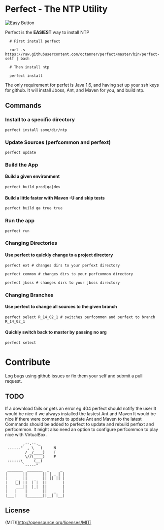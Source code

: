 # Perfect - The NTP Utility

![Easy Button](http://i.imgur.com/1JqfhPh.jpg)

Perfect is the **EASIEST** way to install NTP

```
  # First install perfect

  curl -s https://raw.githubusercontent.com/octanner/perfect/master/bin/perfect-self | bash

  # Then install ntp

  perfect install

```

The only requirement for perfet is Java 1.6, and having set up your ssh keys for github. It will install Jboss, Ant, and Maven for you, and build ntp.

## Commands

### Install to a specific directory

```
perfect install some/dir/ntp
```

### Update Sources (perfcommon and perfext)

```
perfect update
```

### Build the App

#### Build a given environment

```
perfect build prod|qa|dev
```

#### Build a little faster with Maven -U and skip tests

```
perfect build qa true true
```

### Run the app

```
perfect run
```

### Changing Directories

#### Use perfect to quickly change to a project directory

```
perfect ext # changes dirs to your perfext directory
```

```
perfect common # changes dirs to your perfcommon directory
```

```
perfect jboss # changes dirs to your jboss directory
```

### Changing Branches

#### Use perfect to change all sources to the given branch

```
perfect select R_14_02_1 # switches perfcommon and perfext to branch R_14_02_1
```

#### Quickly switch back to master by passing no arg

```
perfect select
```




# Contribute

Log bugs using github issues or fix them your self and submit a pull request.

## TODO
If a download fails or gets an error eg 404 perfect should notify the user
It would be nice if we always installed the lastest Ant and Maven
It would be nice if there were commands to update Ant and Maven to the latest
Commands should be added to perfect to update and rebuild perfext and perfcommon.
It might also need an option to configure perfcommon to play nice with VirtualBox.

```
        ,--.--._
 ------" _, \___)     N
         / _/____)    T
         \//(____)    P
 ------\     (__)
        `-----"
 _______  _______  _     _
|       ||       || | _ | |
|    _  ||   _   || || || |
|   |_| ||  | |  ||       |
|    ___||  |_|  ||       |
|   |    |       ||   _   |
|___|    |_______||__| |__|
```


## License

(MIT)[http://opensource.org/licenses/MIT]

